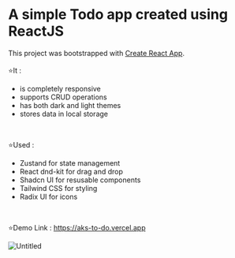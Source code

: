# A simple Todo app created using ReactJS

This project was bootstrapped with [Create React App](https://github.com/facebook/create-react-app).
</br></br>
⭐It :
<ul>
  <li>is completely responsive</li>
  <li>supports CRUD operations</li>
  <li>has both dark and light themes</li>
  <li>stores data in local storage</li>
</ul>
</br>

⭐Used :
<ul>
  <li>Zustand for state management</li>
  <li>React dnd-kit for drag and drop</li>
  <li>Shadcn UI for resusable components</li>
  <li>Tailwind CSS for styling</li> 
  <li>Radix UI for icons</li>
</ul>
</br>

⭐Demo Link : https://aks-to-do.vercel.app
</br>

![Untitled](https://github.com/Akshaypmna18/to-do/assets/67232475/27056be2-719e-4ad4-8708-16ab24a3a808)

